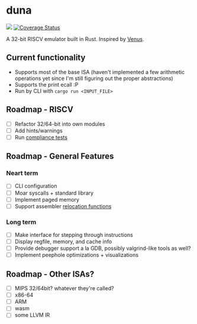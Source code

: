 # duna
![](https://github.com/noloerino/duna/workflows/Rust/badge.svg)
[![Coverage Status](https://coveralls.io/repos/github/noloerino/duna/badge.svg?branch=master)](https://coveralls.io/github/noloerino/duna?branch=master)

A 32-bit RISCV emulator built in Rust. Inspired by [Venus](https://github.com/ThaumicMekanism/venus).

## Current functionality
- Supports most of the base ISA (haven't implemented a few arithmetic operations yet since I'm still
figuring out the proper abstractions)
- Supports the print ecall :P
- Run by CLI with `cargo run <INPUT_FILE>`

## Roadmap - RISCV
- [ ] Refactor 32/64-bit into own modules
- [ ] Add hints/warnings
- [ ] Run [compliance tests](https://github.com/riscv/riscv-compliance)

## Roadmap - General Features
### Neart term
- [ ] CLI configuration
- [ ] Moar syscalls + standard library
- [ ] Implement paged memory
- [ ] Support assembler [relocation functions](https://github.com/riscv/riscv-asm-manual/blob/master/riscv-asm.md#assembler-relocation-functions)

### Long term
- [ ] Make interface for stepping through instructions
- [ ] Display regfile, memory, and cache info
- [ ] Provide debugger support a la GDB, possibly valgrind-like tools as well?
- [ ] Implement peephole optimizations + visualizations

## Roadmap - Other ISAs?
- [ ] MIPS 32/64bit? whatever they're called?
- [ ] x86-64
- [ ] ARM
- [ ] wasm
- [ ] some LLVM IR
